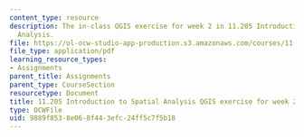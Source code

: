 ```yaml
---
content_type: resource
description: The in-class QGIS exercise for week 2 in 11.205 Introduction to Spatial
  Analysis.
file: https://ol-ocw-studio-app-production.s3.amazonaws.com/courses/11-205-introduction-to-spatial-analysis-fall-2019/9889f8538e068f443efc24ff5c7f5b18_11.205f19_week_2_qgis.pdf
file_type: application/pdf
learning_resource_types:
- Assignments
parent_title: Assignments
parent_type: CourseSection
resourcetype: Document
title: 11.205 Introduction to Spatial Analysis QGIS exercise for week 2
type: OCWFile
uid: 9889f853-8e06-8f44-3efc-24ff5c7f5b18
---
```

